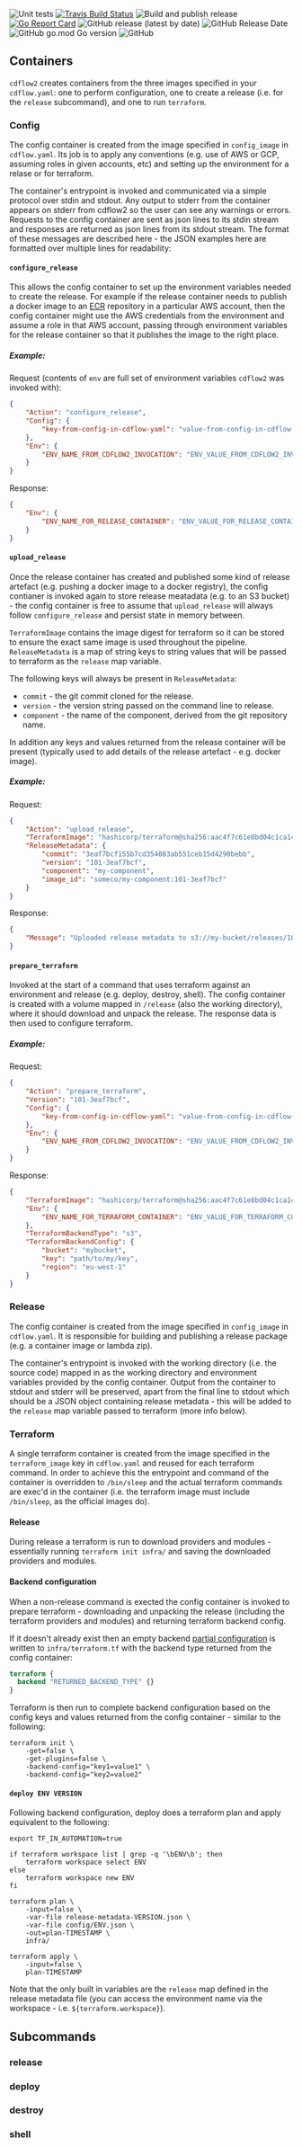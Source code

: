 ![Unit tests](https://github.com/mergermarket/cdflow2/workflows/Unit%20tests/badge.svg)
[![Travis Build Status](https://www.travis-ci.org/mergermarket/cdflow2.svg?branch=master)](https://www.travis-ci.org/mergermarket/cdflow2)
![Build and publish release](https://github.com/mergermarket/cdflow2/workflows/Build%20and%20publish%20release/badge.svg)
[![Go Report Card](https://goreportcard.com/badge/github.com/mergermarket/cdflow2)](https://goreportcard.com/report/github.com/mergermarket/cdflow2)
![GitHub release (latest by date)](https://img.shields.io/github/v/release/mergermarket/cdflow2)
![GitHub Release Date](https://img.shields.io/github/release-date/mergermarket/cdflow2)
![GitHub go.mod Go version](https://img.shields.io/github/go-mod/go-version/mergermarket/cdflow2)
![GitHub](https://img.shields.io/github/license/mergermarket/cdflow2)



## Containers

`cdflow2` creates containers from the three images specified in your `cdflow.yaml`: one to perform configuration, one to create a release (i.e. for the `release` subcommand), and one to run `terraform`.

### Config

The config container is created from the image specified in `config_image` in `cdflow.yaml`. Its job is to apply any conventions (e.g. use of AWS or GCP, assuming roles in given accounts, etc) and setting up the environment for a relase or for terraform.

The container's entrypoint is invoked and communicated via a simple protocol over stdin and stdout. Any output to stderr from the container appears on stderr from cdflow2 so the user can see any warnings or errors. Requests to the config container are sent as json lines to its stdin stream and responses are returned as json lines from its stdout stream. The format of these messages are described here - the JSON examples here are formatted over multiple lines for readability:

#### `configure_release`

This allows the config container to set up the environment variables needed to create the release. For example if the release container needs to publish a docker image to an [ECR](https://aws.amazon.com/ecr/) repository in a particular AWS account, then the config container might use the AWS credentials from the environment and assume a role in that AWS account, passing through environment variables for the release container so that it publishes the image to the right place.

##### Example:

Request (contents of `env` are full set of environment variables `cdflow2` was invoked with):

```json
{
    "Action": "configure_release",
    "Config": {
        "key-from-config-in-cdflow-yaml": "value-from-config-in-cdflow-yaml"
    },
    "Env": {
        "ENV_NAME_FROM_CDFLOW2_INVOCATION": "ENV_VALUE_FROM_CDFLOW2_INVOCATION"
    }
}
```

Response:

```json
{
    "Env": {
        "ENV_NAME_FOR_RELEASE_CONTAINER": "ENV_VALUE_FOR_RELEASE_CONTAINER"
    }
}
```

#### `upload_release`

Once the release container has created and published some kind of release artefact (e.g. pushing a docker image to a docker registry), the config contianer is invoked again to store release meatadata (e.g. to an S3 bucket) - the config container is free to assume that `upload_release` will always follow `configure_release` and persist state in memory between.

`TerraformImage` contains the image digest for terraform so it can be stored to ensure the exact same image is used throughout the pipeline. `ReleaseMetadata` is a map of string keys to string values that will be passed to terraform as the `release` map variable.

The following keys will always be present in `ReleaseMetadata`:

* `commit` - the git commit cloned for the release.
* `version` - the version string passed on the command line to release.
* `component` - the name of the component, derived from the git repository name.

In addition any keys and values returned from the release container will be present (typically used to add details of the release artefact - e.g. docker image).

##### Example:

Request:

```json
{
    "Action": "upload_release",
    "TerraformImage": "hashicorp/terraform@sha256:aac4f7c61e8bd04c1ca14681b099cb8434788881bbe08febe5b7f9c0d2eabf1c",
    "ReleaseMetadata": {
        "commit": "3eaf7bcf155b7cd354083ab551ceb15d4290bebb",        
        "version": "101-3eaf7bcf",
        "component": "my-component",
        "image_id": "someco/my-component:101-3eaf7bcf"
    }
}
```

Response:

```json
{
    "Message": "Uploaded release metadata to s3://my-bucket/releases/101-3eaf7bcf.zip"
}
```

#### `prepare_terraform`

Invoked at the start of a command that uses terraform against an environment and release (e.g. deploy, destroy, shell). The config container is created with a volume mapped in `/release` (also the working directory), where it should download and unpack the release. The response data is then used to configure terraform.

##### Example:

Request:

```json
{
    "Action": "prepare_terraform",
    "Version": "101-3eaf7bcf",
    "Config": {
        "key-from-config-in-cdflow-yaml": "value-from-config-in-cdflow-yaml"
    },
    "Env": {
        "ENV_NAME_FROM_CDFLOW2_INVOCATION": "ENV_VALUE_FROM_CDFLOW2_INVOCATION"
    }
}
```

Response:

```json
{
    "TerraformImage": "hashicorp/terraform@sha256:aac4f7c61e8bd04c1ca14681b099cb8434788881bbe08febe5b7f9c0d2eabf1c",
    "Env": {
        "ENV_NAME_FOR_TERRAFORM_CONTAINER": "ENV_VALUE_FOR_TERRAFORM_CONTAINER"
    },
    "TerraformBackendType": "s3",
    "TerraformBackendConfig": {
        "bucket": "mybucket",
        "key": "path/to/my/key",
        "region": "eu-west-1"
    }
}
```

### Release

The config container is created from the image specified in `config_image` in `cdflow.yaml`. It is responsible for building and publishing a release package (e.g. a container image or lambda zip).

The container's entrypoint is invoked with the working directory (i.e. the source code) mapped in as the working directory and environment variables provided by the config container. Output from the container to stdout and stderr will be preserved, apart from the final line to stdout which should be a JSON object containing release metadata - this will be added to the `release` map variable passed to terraform (more info below).

### Terraform

A single terraform container is created from the image specified in the `terraform_image` key in `cdflow.yaml` and reused for each terraform command. In order to achieve this the entrypoint and command of the container is overridden to `/bin/sleep` and the actual terraform commands are exec'd in the container (i.e. the terraform image must include `/bin/sleep`, as the official images do).

#### Release

During release a terraform is run to download providers and modules - essentially running `terraform init infra/` and saving the downloaded providers and modules.

#### Backend configuration

When a non-release command is exected the config container is invoked to prepare terraform - downloading and unpacking the release (including the terraform providers and modules) and returning terraform backend config.

If it doesn't already exist then an empty backend [partial configuration](https://www.terraform.io/docs/backends/config.html#partial-configuration) is written to `infra/terraform.tf` with the backend type returned from the config container:

```terraform
terraform {
  backend "RETURNED_BACKEND_TYPE" {}
}
```

Terraform is then run to complete backend configuration based on the config keys and values returned from the config container - similar to the following:

```shell
terraform init \
    -get=false \
    -get-plugins=false \
    -backend-config="key1=value1" \
    -backend-config="key2=value2"
```

#### `deploy ENV VERSION`

Following backend configuration, deploy does a terraform plan and apply equivalent to the following:

```shell
export TF_IN_AUTOMATION=true

if terraform workspace list | grep -q '\bENV\b'; then
    terraform workspace select ENV
else
    terraform workspace new ENV
fi

terraform plan \
    -input=false \
    -var-file release-metadata-VERSION.json \
    -var-file config/ENV.json \
    -out=plan-TIMESTAMP \
    infra/

terraform apply \
    -input=false \
    plan-TIMESTAMP
```

Note that the only built in variables are the `release` map defined in the release metadata file (you can access the environment name via the workspace - i.e. `${terraform.workspace}`).

## Subcommands

### release


### deploy


### destroy


### shell

